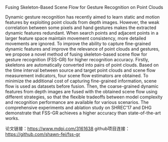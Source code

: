 Fusing Skeleton-Based Scene Flow for Gesture Recognition on Point Clouds

Dynamic gesture recognition has recently aimed to learn static and motion features by exploiting point clouds from depth images. However, the weak correlation between some pixels and hand gestures makes the extracted dynamic features redundant. When search points and adjacent points in a larger feature space maintain movement consistency, more detailed movements are ignored. To improve the ability to capture fine-grained dynamic features and improve the relevance of point clouds and gestures, we propose a novel method of fusing skeleton-based scene flow for gesture recognition (FSS-GR) for higher recognition accuracy. Firstly, skeletons are automatically converted into pairs of point clouds. Based on the time interval between source and target point clouds and scene flow measurement indicators, four scene flow estimators are obtained. To minimize the additional cost of capturing fine-grained information, scene flow is used as datasets before fusion. Then, the coarse-grained dynamic features from depth images are fused with the obtained scene flow using different strategies, so that the flexible tradeoffs between model complexity and recognition performance are available for various scenarios. The comprehensive experiments and ablation study on SHREC’17 and DHG demonstrate that FSS-GR achieves a higher accuracy than state-of-the-art works.

论文链接：https://www.mdpi.com/3161638
github项目连接：https://github.com/shawn-fei/fss-gr
